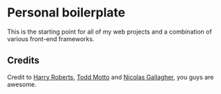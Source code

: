 # Personal boilerplate

This is the starting point for all of my web projects and a combination of various front-end frameworks.

## Credits

Credit to [Harry Roberts](https://twitter.com/csswizardry), [Todd Motto](https://twitter.com/toddmotto) and [Nicolas Gallagher](https://twitter.com/necolas), you guys are awesome.
